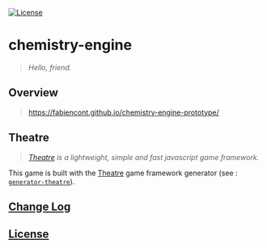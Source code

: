 [![License](https://img.shields.io/badge/license-MIT-blue.svg)](./LICENSE)

# chemistry-engine

> *Hello, friend.*

## Overview

> https://fabiencont.github.io/chemistry-engine-prototype/

## Theatre

> *[Theatre](https://github.com/theatrejs) is a lightweight, simple and fast javascript game framework.*

This game is built with the [Theatre](https://github.com/theatrejs) game framework generator (see : [`generator-theatre`](https://github.com/theatrejs/generator-theatre)).

## [Change Log](./CHANGELOG.md)

## [License](./LICENSE)
